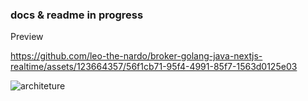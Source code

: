 ### docs & readme in progress
Preview


https://github.com/leo-the-nardo/broker-golang-java-nextjs-realtime/assets/123664357/56f1cb71-95f4-4991-85f7-1563d0125e03

![architeture](https://github.com/leo-the-nardo/broker-golang-java-nextjs-realtime/assets/123664357/34208a22-fad2-4ccf-a9f5-f22f191926db)
